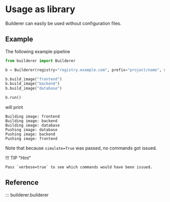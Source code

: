 # Usage as library

Builderer can easily be used without configuration files.

## Example

The following example pipeline

```python
from builderer import Builderer

b = Builderer(registry="registry.example.com", prefix="project/name", simulate=True)

b.build_image("frontend")
b.build_image("backend")
b.build_image("database")

b.run()
```

will print

```
Building image: frontend
Building image: backend
Building image: database
Pushing image: database
Pushing image: backend
Pushing image: frontend
```

Note that because `simulate=True` was passed, no commands got issued.

!!! TIP "Hint"

    Pass `verbose=true` to see which commands would have been issued.

## Reference

::: builderer.builderer
